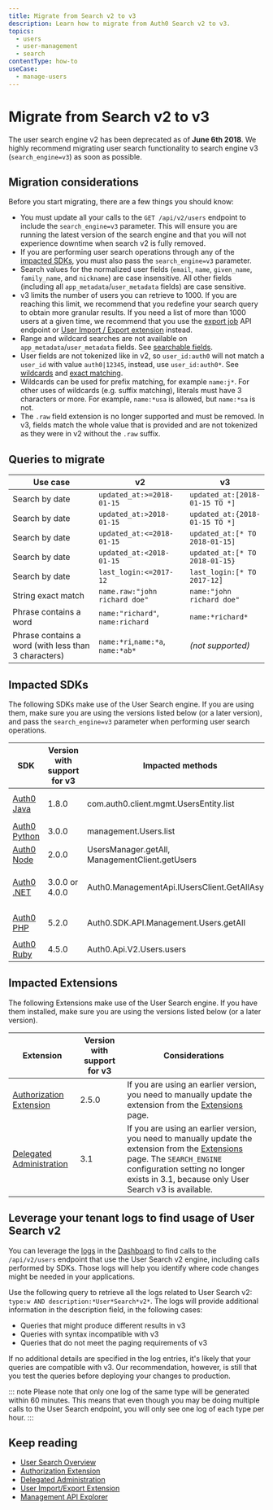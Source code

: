 ```yaml
---
title: Migrate from Search v2 to v3
description: Learn how to migrate from Auth0 Search v2 to v3.
topics:
  - users
  - user-management
  - search
contentType: how-to 
useCase:
  - manage-users
---
```

# Migrate from Search v2 to v3

The user search engine v2 has been deprecated as of **June 6th 2018**. We highly recommend migrating user search functionality to search engine v3 (`search_engine=v3`) as soon as possible. 

## Migration considerations

Before you start migrating, there are a few things you should know:

* You must update all your calls to the `GET /api/v2/users` endpoint to include the `search_engine=v3` parameter. This will ensure you are running the latest version of the search engine and that you will not experience downtime when search v2 is fully removed.
* If you are performing user search operations through any of the [impacted SDKs](#impacted-sdks), you must also pass the `search_engine=v3` parameter.
* Search values for the normalized user fields (`email`, `name`, `given_name`, `family_name`, and `nickname`) are case insensitive. All other fields (including all `app_metadata`/`user_metadata` fields) are case sensitive.
* v3 limits the number of users you can retrieve to 1000. If you are reaching this limit, we recommend that you redefine your search query to obtain more granular results. If you need a list of more than 1000 users at a given time, we recommend that you use the [export job](/api/management/v2#!/Jobs/post_users_exports) API endpoint or [User Import / Export extension](/extensions/user-import-export) instead.
* Range and wildcard searches are not available on `app_metadata`/`user_metadata` fields. See [searchable fields](/users/search/v3/query-syntax#searchable-fields).
* User fields are not tokenized like in v2, so `user_id:auth0` will not match a `user_id` with value `auth0|12345`, instead, use `user_id:auth0*`. See [wildcards](/users/search/v3/query-syntax#wildcards) and [exact matching](/users/search/v3/query-syntax#exact-match).
* Wildcards can be used for prefix matching, for example `name:j*`. For other uses of wildcards (e.g. suffix matching), literals must have 3 characters or more. For example, `name:*usa` is allowed, but `name:*sa` is not.
* The `.raw` field extension is no longer supported and must be removed. In v3, fields match the whole value that is provided and are not tokenized as they were in v2 without the `.raw` suffix.

## Queries to migrate

Use case | v2 | v3
---------|----|---
Search by date | `updated_at:>=2018-01-15` | `updated_at:[2018-01-15 TO *]`
Search by date | `updated_at:>2018-01-15` | `updated_at:{2018-01-15 TO *]`
Search by date | `updated_at:<=2018-01-15` | `updated_at:[* TO 2018-01-15]`
Search by date | `updated_at:<2018-01-15` | `updated_at:[* TO 2018-01-15}`
Search by date | `last_login:<=2017-12` | `last_login:[* TO 2017-12]`
String exact match | `name.raw:"john richard doe"` | `name:"john richard doe"`
Phrase contains a word | `name:"richard"`, `name:richard` | `name:*richard*`
Phrase contains a word (with less than 3 characters) | `name:*ri`,`name:*a`, `name:*ab*` | _(not supported)_

## Impacted SDKs

The following SDKs make use of the User Search engine. If you are using them, make sure you are using the versions listed below (or a later version), and pass the `search_engine=v3` parameter when performing user search operations.

SDK | Version with support for v3 | Impacted methods | Considerations
----|-----------------------------|------------------|---------------
[Auth0 Java](https://github.com/auth0/auth0-java) | 1.8.0 | com.auth0.client.mgmt.UsersEntity.list | Provide a `UserFilter` with `withSearchEngine("v3")`
[Auth0 Python](https://github.com/auth0/auth0-python) | 3.0.0 | management.Users.list | Provide the parameter `search_engine='v3'`
[Auth0 Node](https://github.com/auth0/node-auth0) | 2.0.0 | UsersManager.getAll, ManagementClient.getUsers | Provide the parameter `search_engine:'v3'`
[Auth0 .NET](https://github.com/auth0/auth0.net) | 3.0.0 or 4.0.0 | Auth0.ManagementApi.IUsersClient.GetAllAsync | Provide a `GetUsersRequest` object with `SearchEngine` = `"v3"`
[Auth0 PHP](https://github.com/auth0/auth0-php) | 5.2.0 | Auth0.SDK.API.Management.Users.getAll | Provide the parameter `'search_engine' => 'v3'`
[Auth0 Ruby](https://github.com/auth0/ruby-auth0) | 4.5.0 | Auth0.Api.V2.Users.users | Provide the parameter `search_engine: 'v3'`

## Impacted Extensions

The following Extensions make use of the User Search engine. If you have them installed, make sure you are using the versions listed below (or a later version).

Extension | Version with support for v3 | Considerations
----------|-----------------------------|---------------
[Authorization Extension](/extensions/authorization-extension/v2) | 2.5.0 | If you are using an earlier version, you need to manually update the extension from the [Extensions](https://manage.auth0.com/#/extensions) page.
[Delegated Administration](/extensions/delegated-admin/v3) | 3.1 | If you are using an earlier version, you need to manually update the extension from the [Extensions](https://manage.auth0.com/#/extensions) page. The `SEARCH_ENGINE` configuration setting no longer exists in 3.1, because only User Search v3 is available.

## Leverage your tenant logs to find usage of User Search v2

You can leverage the [logs](/logs) in the [Dashboard](${manage_url}/#/logs) to find calls to the `/api/v2/users` endpoint that use the User Search v2 engine, including calls performed by SDKs. Those logs will help you identify where code changes might be needed in your applications.

Use the following query to retrieve all the logs related to User Search v2: `type:w AND description:*User*Search*v2*`. The logs will provide additional information in the description field, in the following cases:

- Queries that might produce different results in v3
- Queries with syntax incompatible with v3
- Queries that do not meet the paging requirements of v3

If no additional details are specified in the log entries, it's likely that your queries are compatible with v3. Our recommendation, however, is still that you test the queries before deploying your changes to production.

::: note
Please note that only one log of the same type will be generated within 60 minutes. This means that even though you may be doing multiple calls to the User Search endpoint, you will only see one log of each type per hour.
:::

## Keep reading

* [User Search Overview](/users/search)
* [Authorization Extension](/extensions/authorization-extension/v2)
* [Delegated Administration](/extensions/delegated-admin/v3)
* [User Import/Export Extension](/extensions/user-import-export)
* [Management API Explorer](/api/management/v2#!/users/get_users)
